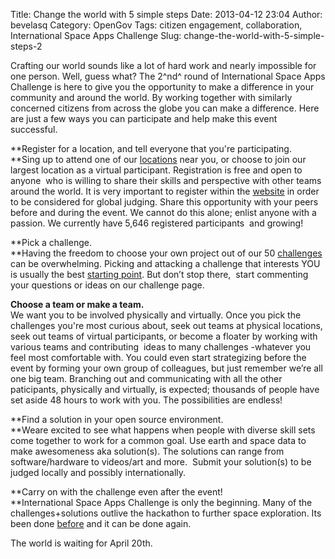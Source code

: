 Title: Change the world with 5 simple steps 
Date: 2013-04-12 23:04
Author: bevelasq
Category: OpenGov
Tags: citizen engagement, collaboration, International Space Apps Challenge
Slug: change-the-world-with-5-simple-steps-2

Crafting our world sounds like a lot of hard work and nearly impossible
for one person. Well, guess what? The 2^nd^ round of International Space
Apps Challenge is here to give you the opportunity to make a difference
in your community and around the world. By working together with
similarly concerned citizens from across the globe you can make a
difference. Here are just a few ways you can participate and help make
this event successful.

**Register for a location, and tell everyone that you're participating.  
**Sing up to attend one of our [locations][] near you, or choose to join
our largest location as a virtual participant. Registration is free and
open to anyone  who is willing to share their skills and perspective
with other teams around the world. It is very important to register
within the [website][locations] in order to be considered for global
judging. Share this opportunity with your peers before and during the
event. We cannot do this alone; enlist anyone with a passion. We
currently have 5,646 registered participants  and growing!

**Pick a challenge.  
**Having the freedom to choose your own project out of our 50
[challenges][] can be overwhelming. Picking and attacking a challenge
that interests YOU is usually the best [starting point][]. But don’t
stop there,  start commenting your questions or ideas on our challenge
page.

**Choose a team or make a team.**  
We want you to be involved physically and virtually. Once you pick the
challenges you're most curious about, seek out teams at physical
locations, seek out teams of virtual participants, or become a floater
by working with various teams and contributing  ideas to many challenges
-whatever you feel most comfortable with. You could even start
strategizing before the event by forming your own group of colleagues,
but just remember we’re all one big team. Branching out and
communicating with all the other paticipants, physically and virtually,
is expected; thousands of people have set aside 48 hours to work with
you. The possibilities are endless!

**Find a solution in your open source environment.  
**Weare excited to see what happens when people with diverse skill sets
come together to work for a common goal. Use earth and space data to
make awesomeness aka solution(s). The solutions can range from
software/hardware to videos/art and more.  Submit your solution(s) to be
judged locally and possibly internationally.

**Carry on with the challenge even after the event!  
**International Space Apps Challenge is only the beginning. Many of the
challenges+solutions outlive the hackathon to further space exploration.
Its been done [before][] and it can be done again.

The world is waiting for April 20th.

  [locations]: http://spaceappschallenge.org/locations/
  [challenges]: http://spaceappschallenge.org/challenges/
  [starting point]: http://open.nasa.gov/blog/2013/04/08/fifty-challenges-where-do-i-start/
  [before]: http://open.nasa.gov/blog/2012/06/14/open-hardware-exploration-at-neemo16/
